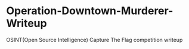 # Operation-Downtown-Murderer-Writeup
OSINT(Open Source Intelligence) Capture The Flag competition writeup
